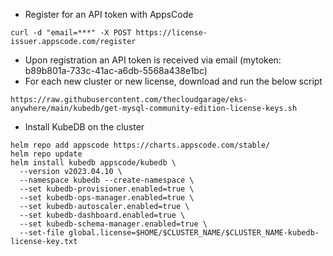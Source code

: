 * Register for an API token with AppsCode
```
curl -d "email=***" -X POST https://license-issuer.appscode.com/register
```
* Upon registration an API token is received via email (mytoken: b89b801a-733c-41ac-a6db-5568a438e1bc)
* For each new cluster or new license, download and run the below script
```
https://raw.githubusercontent.com/thecloudgarage/eks-anywhere/main/kubedb/get-mysql-community-edition-license-keys.sh
```
* Install KubeDB on the cluster
```
helm repo add appscode https://charts.appscode.com/stable/
helm repo update
helm install kubedb appscode/kubedb \
  --version v2023.04.10 \
  --namespace kubedb --create-namespace \
  --set kubedb-provisioner.enabled=true \
  --set kubedb-ops-manager.enabled=true \
  --set kubedb-autoscaler.enabled=true \
  --set kubedb-dashboard.enabled=true \
  --set kubedb-schema-manager.enabled=true \
  --set-file global.license=$HOME/$CLUSTER_NAME/$CLUSTER_NAME-kubedb-license-key.txt
```
